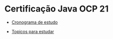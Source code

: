 # Certificação Java OCP 21

- [Cronograma de estudo](cronograma-estudo-ocp-21.md)

- [Topicos para estudar](topicos-exame-ocp-21.md)
